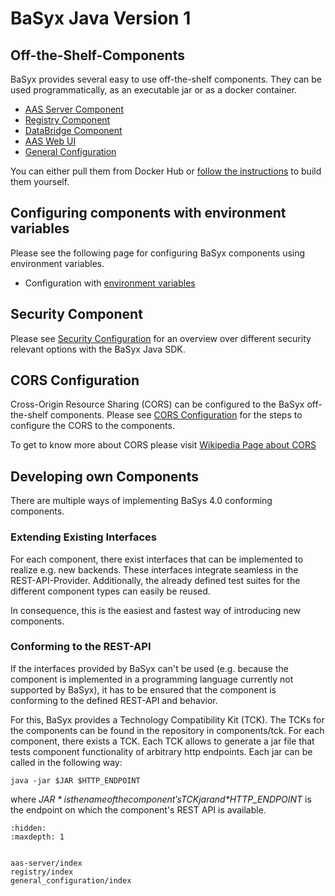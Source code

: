 # BaSyx Java Version 1

## Off-the-Shelf-Components
BaSyx provides several easy to use off-the-shelf components. They can be used programmatically, as an executable jar or as a docker container.

* [AAS Server Component](../v1/aas-server/index.md)
* [Registry Component](../v1/registry/index.md)
* [DataBridge Component](../databridge/index.md)
* [AAS Web UI](../web_ui/index.md)
* [General Configuration](./general_configuration/index.md)


You can either pull them from Docker Hub or [follow the instructions](./v1/general_configuration/docker.md) to build them yourself.

## Configuring components with environment variables
Please see the following page for configuring BaSyx components using environment variables.

* Configuration with [environment variables](./v1/general_configuration/environment_variables.md)

## Security Component
Please see [Security Configuration](./v1/general_configuration/security/https.md) for an overview over different security relevant options with the BaSyx Java SDK.

## CORS Configuration
Cross-Origin Resource Sharing (CORS) can be configured to the BaSyx off-the-shelf components. Please see [CORS Configuration](./v1/general_configuration/context-config.md) for the steps to configure the CORS to the components.

To get to know more about CORS please visit [Wikipedia Page about CORS](https://en.wikipedia.org/wiki/Cross-origin_resource_sharing)

## Developing own Components
There are multiple ways of implementing BaSys 4.0 conforming components.

### Extending Existing Interfaces
For each component, there exist interfaces that can be implemented to realize e.g. new backends. These interfaces integrate seamless in the REST-API-Provider. Additionally, the already defined test suites for the different component types can easily be reused.

In consequence, this is the easiest and fastest way of introducing new components.

### Conforming to the REST-API
If the interfaces provided by BaSyx can't be used (e.g. because the component is implemented in a programming language currently not supported by BaSyx), it has to be ensured that the component is conforming to the defined REST-API and behavior.

For this, BaSyx provides a Technology Compatibility Kit (TCK). The TCKs for the components can be found in the repository in components/tck. For each component, there exists a TCK. Each TCK allows to generate a jar file that tests component functionality of arbitrary http endpoints. Each jar can be called in the following way:

`java -jar $JAR $HTTP_ENDPOINT`

where *$JAR* is the name of the component's TCK jar and *$HTTP_ENDPOINT* is the endpoint on which the component's REST API is available.


```{toctree}
:hidden:
:maxdepth: 1


aas-server/index
registry/index
general_configuration/index

```